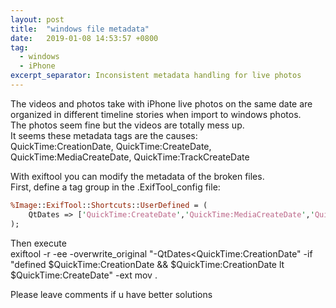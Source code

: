 ```yaml
---
layout: post
title:  "windows file metadata"
date:   2019-01-08 14:53:57 +0800
tag:
  - windows
  - iPhone
excerpt_separator: Inconsistent metadata handling for live photos
---
```


The videos and photos take with iPhone live photos on the same date are organized in different timeline stories when import to windows photos.  
The photos seem fine but the videos are totally mess up.  
It seems these metadata tags are the causes:  
QuickTime:CreationDate, QuickTime:CreateDate, QuickTime:MediaCreateDate, QuickTime:TrackCreateDate

With exiftool you can modify the metadata of the broken files.  
First, define a tag group in the .ExifTool_config file:

```perl
%Image::ExifTool::Shortcuts::UserDefined = (
    QtDates => ['QuickTime:CreateDate','QuickTime:MediaCreateDate','QuickTime:TrackCreateDate'],
);
```

Then execute  
exiftool -r -ee -overwrite_original "-QtDates<QuickTime:CreationDate" -if "defined $QuickTime:CreationDate && $QuickTime:CreationDate lt $QuickTime:CreateDate" -ext mov .

Please leave comments if u have better solutions
